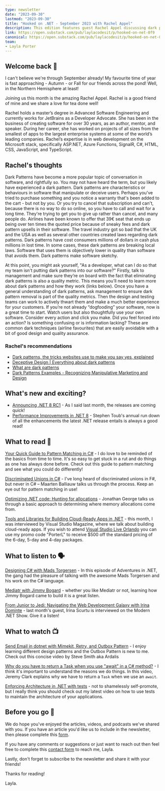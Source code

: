 ```yaml
---
type: newsletter
date: "2023-09-30"
lastmod: "2023-09-30"
title: "Hooked on .NET - September 2023 with Rachel Appel"
description: This edition features guest Rachel Appel discussing dark patterns. Includes suggestions for the latest blogs to read, podcasts to listen to and videos to watch.
link: https://open.substack.com/pub/laylacodesit/p/hooked-on-net-0f9
canonical: https://open.substack.com/pub/laylacodesit/p/hooked-on-net-0f9
team: 
- Layla Porter
---
```


## Welcome back 👋

I can't believe we're through September already! My favourite time of year is fast approaching - Autumn - or Fall for our friends across the pond! Well, in the Northern Hemisphere at least!

Joining us this month is the amazing Rachel Appel. Rachel is a good friend of mine and we share a love for tea done well!

Rachel holds a master’s degree in Advanced Software Engineering and currently works for JetBrains as a Developer Advocate. She has been in the business of creating software for over 30 years, as an author, mentor, and speaker. During her career, she has worked on projects of all sizes from the smallest of apps to the largest enterprise systems at some of the world’s leading companies. Rachel’s expertise is in web development on the Microsoft stack, specifically ASP.NET, Azure Functions, SignalR, C#, HTML, CSS, JavaScript, and TypeScript.

## Rachel's thoughts

Dark Patterns have become a more popular topic of conversation in software, and rightfully so. You may not have heard the term, but you likely have experienced a dark pattern. Dark patterns are characteristics or behaviours in software that manipulate or deceive users. Perhaps you've tried to purchase something and you notice a warranty that's been added to the cart - but not by you. Or you try to cancel that subscription and can't, because there is no way to do so online, so you have to call and wait for a long time. They're trying to get you to give up rather than cancel, and many people do. Airlines have been known to offer that 39€ seat that ends up being over ten times the quoted price because of sneaky fees and dark pattern upsells in their software. The travel industry got so bad that the UK and the USA as well as several other countries created laws regarding dark patterns. Dark patterns have cost consumers millions of dollars in cash plus millions in lost time. In some cases, these dark patterns are breaking local laws. Software that uses them is objectively lower in quality than software that avoids them. Dark patterns make software sketchy.

At this point, you might ask yourself, "As a developer, what can I do so that my team isn't putting dark patterns into our software?" Firstly, talk to management and make sure they’re on board with the fact that eliminating dark patterns is also a quality metric. This means you’ll need to learn more about dark patterns and how they work (links below). Once you have a general understanding of dark patterns, ask management to ensure dark pattern removal is part of the quality metrics. Then the design and testing teams can work to actively thwart them and make a much better experience for your customers. If you’re not already “dogfooding” your software, now is a great time to start. Watch users but also thoughtfully use your own software. Consider every action and click you make. Did you feel forced into an action? Is something confusing or is information lacking? These are common dark techniques (airline favourites) that are easily avoidable with a bit of good design and quality assurance.

### Rachel's recommendations

- [Dark patterns, the tricks websites use to make you say yes, explained](https://www.vox.com/recode/22351108/dark-patterns-ui-web-design-privacy)
- [Deceptive Design | Everything about dark patterns](https://www.deceptive.design/)
- [What are dark patterns](https://www.ionos.com/digitalguide/websites/web-development/what-are-dark-patterns/)
- [Dark Patterns Examples - Recognizing Manipulative Marketing and Design](https://raidboxes.io/en/blog/security/dark-patterns/)

## What's new and exciting?

- [Announcing .NET 8 RC1](https://devblogs.microsoft.com/dotnet/announcing-dotnet-8-rc1/) - As I said last month, the releases are coming quick!
- [Performance Improvements in .NET 8](https://devblogs.microsoft.com/dotnet/performance-improvements-in-net-8/) - Stephen Toub's annual run down of all the enhancements the latest .NET release entails is always a good read!

## What to read 📖

[Your Quick Guide to Pattern Matching in C#](https://codingsonata.com/your-quick-guide-to-pattern-matching-in-c) - I do love to be reminded of the basics from time to time. It's so easy to get stuck in a rut and do things as one has always done before. Check out this guide to pattern matching and see what you could do differently!

[Discriminated Unions in C#](https://blog.maartenballiauw.be/post/2023/09/18/discriminated-unions-in-csharp.html) - I've long heard of discriminated unions in F#, but never in C# – Maarten Balliauw talks us through the process. Keep an eye out for pattern matching in use!

[Optimizing .NET code: Hunting for allocations](https://endjin.com/blog/2023/09/optimising-dotnet-code-2-hunting-for-allocations) - Jonathan George talks us through a basic approach to determining where memory allocations come from.

[Tools and Libraries for Building Cloud-Ready Apps in .NET](https://visualstudiomagazine.com/articles/2023/09/19/cloud-ready-net.aspx) - this month, I was interviewed by Visual Studio Magazine, where we talk about building cloud-ready apps.
If you wish to attend [Visual Studio Live Orlando](https://vslive.com/ECG/live360events/Events/Orlando-2023/VSLive.aspx) you can use my promo code "PorterL" to receive $500 off the standard pricing of the 6-day, 5-day and 4-day packages.

## What to listen to 🗣

[Designing C# with Mads Torgersen](https://topenddevs.com/podcasts/adventures-in-net/episodes/designing-c-with-mads-torgersen-net-156) - In this episode of Adventures in .NET, the gang had the pleasure of talking with the awesome Mads Torgersen and his work on the C# language.

[Mediatr with Jimmy Bogard](https://www.dotnetrocks.com/details/1862) - whether you like Mediatr or not, learning how Jimmy Bogard came to build it is a great listen.

[From Junior to Jedi: Navigating the Web Development Galaxy with Irina Dominte](https://dotnetcore.show/season-6/from-junior-to-jedi-navigating-the-web-development-galaxy-with-irina-dominte/) - last month's guest, Irina Scurtu is interviewed on the Modern .NET Show. Give it a listen!

## What to watch 📺

[Send Email in dotnet with Mimekit, Retry, and Outbox Pattern](https://youtu.be/qD3ZMH5x3uc?si=HWnfwiPp6pZVy5bH) - I enjoy learning different design patterns and the Outbox Pattern is new to me. Check out this concise video by Steve Smith aka Ardalis

[Why do you have to return a Task when you use "await" in a C# method?](https://www.youtube.com/watch?v=3kuwLDibFDE) - I think it's important to understand the reasons we do things. In this video, Jeremy Clark explains why we have to return a `Task` when we use an `await`.

[Enforcing Architecture in .NET with tests](https://www.youtube.com/watch?v=66GQSphX9kA) - not to shamelessly self-promote, but I really think you should check out my latest video on how to use tests to maintain the architecture of your applications.

## Before you go 👋

We do hope you've enjoyed the articles, videos, and podcasts we've shared with you. If you have an article you'd like us to include in the newsletter, then please complete this [form](https://forms.gle/WJM3F7STnSiVdysy5).

If you have any comments or suggestions or just want to reach out then feel free to complete this [contact form](https://forms.gle/TNMj6mMtUxDFXP8v6) to reach me, Layla.

Lastly, don't forget to subscribe to the newsletter and share it with your friends!

Thanks for reading!

Layla.
